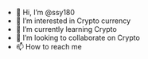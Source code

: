 - 👋 Hi, I’m @ssy180
- 👀 I’m interested in Crypto currency
- 🌱 I’m currently learning Crypto
- 💞️ I’m looking to collaborate on Crypto
- 📫 How to reach me 

<!---
ssy180/ssy180 is a ✨ special ✨ repository because its `README.md` (this file) appears on your GitHub profile.
You can click the Preview link to take a look at your changes.
--->
